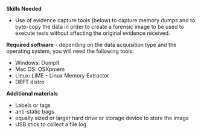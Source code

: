 
**Skills Needed**
* Use of evidence capture tools (below) to capture memory dumps and to byte-copy the data in order to create a forensic image to be used to execute tests without affecting the original evidence received.

**Required software** - depending on the data acquisition type and the operating system, you will need the following tools:

* Windows: DumpIt
* Mac OS: OSXpmem
* Linux: LiME - Linux Memory Extractor
* DEFT distro

**Additional materials**

* Labels or tags
* anti-static bags
* equally sized or larger hard drive or storage device to store the image
* USB stick to collect a file log
